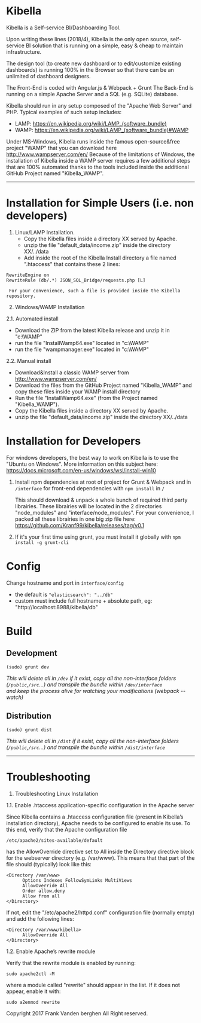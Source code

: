 # Kibella

Kibella is a Self-service BI/Dashboarding Tool.

Upon writing these lines (2018/4), Kibella is the only open source, self-service BI 
solution that is running on a simple, easy & cheap to maintain infrastructure.

The design tool (to create new dashboard or to edit/customize existing dashboards) is 
running 100% in the Browser so that there can be an unlimited of dashboard designers.

The Front-End is coded with Angular.js & Webpack + Grunt
The Back-End is running on a simple Apache Server and a SQL (e.g. SQLite) database.

Kibella should run in any setup composed of the "Apache Web Server" and PHP.
Typical examples of such setup includes:
  * LAMP: https://en.wikipedia.org/wiki/LAMP_(software_bundle)
  * WAMP: https://en.wikipedia.org/wiki/LAMP_(software_bundle)#WAMP

Under MS-Windows, Kibella runs inside the famous open-source&free project "WAMP" 
that you can download here
  http://www.wampserver.com/en/
Because of the limitations of Windows, the installation of Kibella inside a WAMP server
requires a few additional steps that are 100% automated thanks to the tools included 
inside the additional GitHub Project named "Kibella_WAMP".


---
# Installation for Simple Users (i.e. non developers)

1. Linux/LAMP Installation.
   * Copy the Kibella files inside a directory XX served by Apache.
   * unzip the file "default_data/income.zip" inside the directory XX/../data
   * Add inside the root of the Kibella Install directory a file named ".htaccess" that contains 
     these 2 lines:
```
RewriteEngine on
RewriteRule (db/.*) JSON_SQL_Bridge/requests.php [L]
```
     For your convenience, such a file is provided inside the Kibella repository.

2. Windows/WAMP Installation

 2.1. Automated install
   * Download the ZIP from the latest Kibella release and unzip it in "c:\WAMP"
   * run the file "InstallWamp64.exe" located in "c:\WAMP"
   * run the file "wampmanager.exe" located in "c:\WAMP"

 2.2. Manual install
   * Download&Install a classic WAMP server from 
        http://www.wampserver.com/en/
   * Download the files from the GitHub Project named "Kibella_WAMP" and copy these files
     inside your WAMP install directory
   * Run the file "InstallWamp64.exe" (from the Project named "Kibella_WAMP").
   * Copy the Kibella files inside a directory XX served by Apache.
   * unzip the file "default_data/income.zip" inside the directory XX/../data


# Installation for Developers

For windows developers, the best way to work on Kibella is to use the 
"Ubuntu on Windows". More information on this subject here:
  https://docs.microsoft.com/en-us/windows/wsl/install-win10

1. Install npm dependencies at root of project for Grunt & Webpack and in `/interface` for 
   front-end dependencies with `npm install` in `/`
   
   This should download & unpack a whole bunch of required third party librairies. These 
   librairies will be located in the 2 directories "node_modules" and "interface/node_modules".
   For your convenience, I packed all these librairies in one big zip file here: https://github.com/Kranf99/kibella/releases/tag/v0.1

2. If it's your first time using grunt, you must install it globally 
   with `npm install -g grunt-cli`


# Config
Change hostname and port in `interface/config`
* the default is `"elasticsearch": "../db"`
* custom must include full hostname + absolute path, eg: "http://localhost:8988/kibella/db"

# Build

## Development

```
(sudo) grunt dev
```

*This will delete all in `/dev` if it exist, copy all the non-interface 
folders (`/public`,`/src`...) and transpile the bundle within `/dev/interface`  
and keep the process alive for watching your modifications (webpack --watch)*

## Distribution

```
(sudo) grunt dist
```

*This will delete all in `/dist` if it exist, copy all the non-interface folders 
(`/public`,`/src`...) and transpile the bundle within `/dist/interface`*

---


# Troubleshooting

1. Troubleshooting Linux Installation

 1.1. Enable .htaccess application-specific configuration in the Apache server

Since Kibella contains a .htaccess configuration file (present in Kibella’s 
installation directory), Apache needs to be configured to enable its use.
To this end, verify that the Apache configuration file 
```
/etc/apache2/sites-available/default 
```
has the AllowOverride directive set to All inside the Directory directive block 
for the webserver directory (e.g. /var/www). This means that that part of the 
file should (typically) look like this:
```
<Directory /var/www>
      Options Indexes FollowSymLinks MultiViews
      AllowOverride All
      Order allow,deny
      Allow from all
</Directory>
```
If not, edit the "/etc/apache2/httpd.conf" configuration file (normally empty) 
and add the following lines:
```
<Directory /var/www/kibella>
      AllowOverride All
</Directory>
```

 1.2. Enable Apache’s rewrite module

Verify that the rewrite module is enabled by running:
```
sudo apache2ctl -M
```
where a module called "rewrite" should appear in the list.
If it does not appear, enable it with:
```
sudo a2enmod rewrite
```


Copyright 2017 Frank Vanden berghen
All Right reserved.
